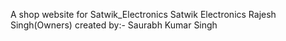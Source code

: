 A shop website for Satwik_Electronics 
Satwik Electronics
Rajesh Singh(Owners)
created by:- Saurabh Kumar Singh